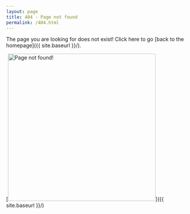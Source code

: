 ```yaml
---
layout: page
title: 404 - Page not found
permalink: /404.html
---
```


The page you are looking for does not exist! Click here to go [back to the homepage]({{ site.baseurl }}/).

[<img src="{{ site.baseurl }}/images/404_no_bg.png" alt="Page not found!" style="width: 400px;"/>]({{ site.baseurl }}/)